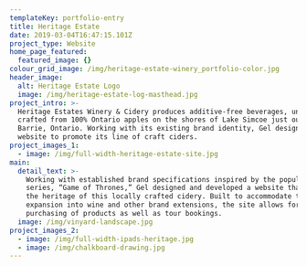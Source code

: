 ```yaml
---
templateKey: portfolio-entry
title: Heritage Estate
date: 2019-03-04T16:47:15.101Z
project_type: Website
home_page_featured:
  featured_image: {}
colour_grid_image: /img/heritage-estate-winery_portfolio-color.jpg
header_image:
  alt: Heritage Estate Logo
  image: /img/heritage-estate-log-masthead.jpg
project_intro: >-
  Heritage Estates Winery & Cidery produces additive-free beverages, uniquely
  crafted from 100% Ontario apples on the shores of Lake Simcoe just outside of
  Barrie, Ontario. Working with its existing brand identity, Gel designed a
  website to promote its line of craft ciders.
project_images_1:
  - image: /img/full-width-heritage-estate-site.jpg
main:
  detail_text: >-
    Working with established brand specifications inspired by the popular
    series, “Game of Thrones,” Gel designed and developed a website that honours
    the heritage of this locally crafted cidery. Built to accommodate the
    expansion into wine and other brand extensions, the site allows for online
    purchasing of products as well as tour bookings.
  image: /img/vinyard-landscape.jpg
project_images_2:
  - image: /img/full-width-ipads-heritage.jpg
  - image: /img/chalkboard-drawing.jpg
---
```


